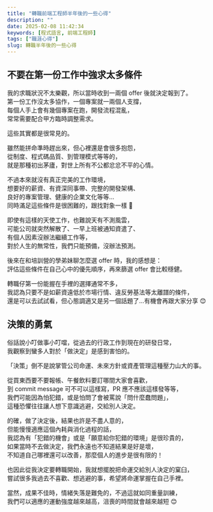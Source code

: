 ```yaml
---
title: "轉職前端工程師半年後的一些心得"
description: ""
date: 2025-02-08 11:42:34
keywords: [程式語言, 前端工程師]
tags: ["職涯心得"]
slug: 轉職半年後的一些心得
---
```


## 不要在第一份工作中強求太多條件

我的求職狀況不太樂觀，所以當時收到一兩個 offer 後就決定報到了。  
第一份工作沒太多協作，一個專案就一兩個人支撐，  
每個人手上會有幾個專案在跑，開發流程混亂，  
常常需要配合甲方臨時調整需求。

這些其實都是很常見的。

<!--truncate-->

雖然能拼命準時趕出來，但心裡還是會很多抱怨，  
從制度、程式碼品質、到管理模式等等的，  
就是那種初出茅廬，對世上所有不公都忿忿不平的心情。

不過本來就沒有真正完美的工作環境，  
想要好的薪資、有資深同事帶、完整的開發架構、  
良好的專案管理、健康的企業文化等等...  
同時滿足這些條件是很困難的，跟找對象一樣 🤣

即使有這樣的天使工作，也難說天有不測風雲，  
可能公司就突然解散了、一早上班被通知資遣了、  
有個人因素沒辦法繼續工作等，  
對於人生的無常性，我們只能預備，沒辦法預測。

後來在和培訓營的學弟妹聊怎麼選 offer 時，我的感想是：  
評估這些條件在自己心中的優先順序，再來篩選 offer 會比較穩健。

轉職仔第一份能握在手裡的選擇通常不多，  
我認為只要不是如薪資遠低於市場行情、違反勞基法等太離譜的條件，  
還是可以去試試看，但心態調適又是另一個話題了...有機會再跟大家分享 😊

## 決策的勇氣

俗話說小叮做事小叮噹，從過去的行政工作到現在的研發日常，  
我觀察到蠻多人對於「做決定」是感到害怕的。

「決策」倒不是說掌管公司命運、未來方針或資產管理這種壓力山大的事。

從買東西要不要報帳、午餐飲料要訂哪間大家會喜歡，  
到 commit message 可不可以這樣寫，PR 應不應該這樣發等等，  
我們可能因為怕犯錯，或是怕問了會被罵說「問什麼蠢問題」，  
這種恐懼往往讓人想下意識逃避，交給別人決定。

的確，做了決定後，結果也許是不盡人意的，  
但能慢慢適應這個內耗與消化過程的話，  
我認為有「犯錯的機會」或是「願意給你犯錯的環境」是很珍貴的，  
如果當時不去做決定，我們永遠也不知道結果是好是壞，  
不知道自己哪裡還可以改善，那麼個人的進步是很有限的！

也因此從我決定要轉職開始，我就想擺脫把命運交給別人決定的窠臼，  
嘗試很多我過去不喜歡、想逃避的事，希望將命運掌握在自己手裡。

當然，成果不佳時，情緒失落是難免的，不過這就如同重量訓練，  
我們可以適應的運動強度越來越高，沮喪的時間就會越來越短 😊
